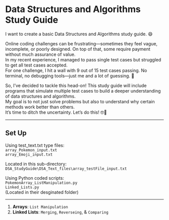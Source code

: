 # Data Structures and Algorithms Study Guide

I want to create a basic Data Structures and Algorithms study guide. 😄 <br>

Online coding challenges can be frustrating—sometimes they feel vague, incomplete, or poorly designed. On top of that, some require payment without much assurance of value.<br>
In my recent experience, I managed to pass single test cases but struggled to get all test cases accepted. <br>
For one challenge, I hit a wall with 9 out of 15 test cases passing. No terminal, no debugging tools—just me and a lot of guessing. 🥴 <br>

So, I’ve decided to tackle this head-on! This study guide will include programs that simulate multiple test cases to build a deeper understanding of data structures and algorithms. <br>
My goal is to not just solve problems but also to understand why certain methods work better than others. <br>
It’s time to ditch the uncertainty. Let’s do this! 🤓💪 <br>

---

## Set Up

Using test_text.txt type files: <br>
`array_Pokemon_input.txt` <br>
`array_Emoji_input.txt` <br>

Located in this sub-directory: <br>
`DSA_StudyGuide\DSA_Text_files\array_testFile_input.txt` <br>

Using Python coded scripts: <br>
`PokemonArray_ListManipulation.py` <br>
`Linked_Lists.py` <br>
(Located in their desginated folder) <br>

---

1. **Arrays**: `List Manipulation` <br>
2. **Linked Lists**:  `Merging`, `Reverseing`, & `Comparing` <br>
